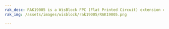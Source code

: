 ```yaml
---
rak_desc: RAK19005 is a WisBlock FPC (Flat Printed Circuit) extension cable for Slot A to D WisBlock modules.
rak_img: /assets/images/wisblock/rak19005/RAK19005.png

---
```


<rk-redirect to="/Product-Categories/WisBlock/RAK19005/Overview/" />